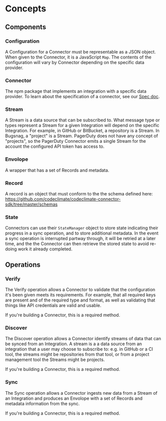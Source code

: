 # Concepts

## Components

### Configuration

A Configuration for a Connector must be representable as a JSON object. When given to the Connector, it is a JavaScript `Map`. The contents of the configuration will vary by Connector depending on the specific data provider.

### Connector

The npm package that implements an integration with a specific data provider. To learn about the specification of a connector, see our [Spec doc](LINK).

### Stream

A Stream is a data source that can be subscribed to. What message type or types represent a Stream for a given Integration will depend on the specific Integration. For example, in GitHub or BitBucket, a repository is a Stream. In Bugsnag, a "project" is a Stream. PagerDuty does not have any concept of "projects", so the PagerDuty Connector emits a single Stream for the account the configured API token has access to.

### Envolope

A wrapper that has a set of Records and metadata.

### Record

A record is an object that must conform to the the schema defined here: https://github.com/codeclimate/codeclimate-connector-sdk/tree/master/schemas

### State

Connectors can use their `StateManager` object to store state indicating their progress in a sync operation, and to store additional metadata. In the event a sync operation is interrupted partway through, it will be retried at a later time, and the the Connector can then retrieve the stored state to avoid re-doing work it already completed.

## Operations

### Verify

The Verify operation allows a Connector to validate that the configuration
it's been given meets its requirements. For example, that all required keys
are present and of the required type and format, as well as validating
that things like API credentials are valid and usable.

If you're building a Connector, this is a required method.

### Discover

The Discover operation allows a Connector identify streams of data that can be synced from an Integration.
A stream is a a data source from an integration that a user may choose to subscribe to: e.g. in GitHub or a CI tool, the streams might be repositories from that tool, or from a project management tool the Streams might be projects.

If you're building a Connector, this is a required method.

### Sync

The Sync operation allows a Connector ingests new data from a Stream of an Integration and
produces an Envolope with a set of Records and metadata information from the sync.

If you're building a Connector, this is a required method.